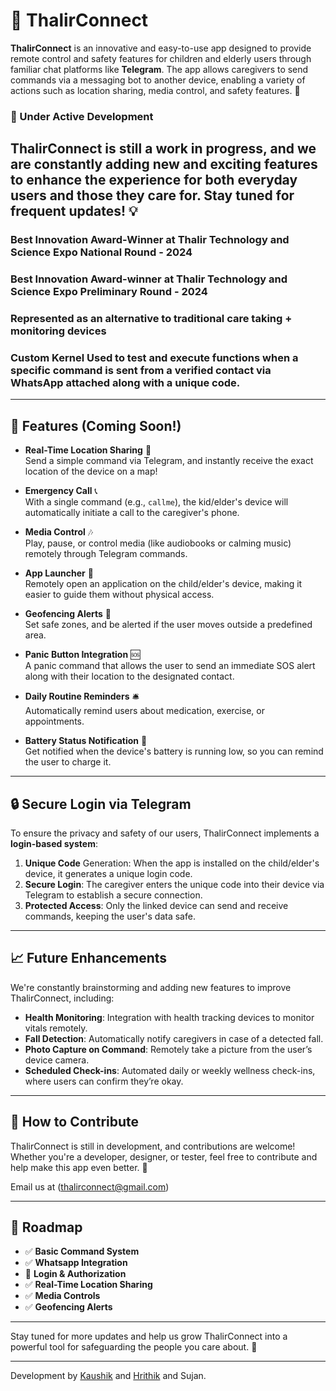 # 🌱 ThalirConnect

**ThalirConnect** is an innovative and easy-to-use app designed to provide remote control and safety features for children and elderly users through familiar chat platforms like **Telegram**. The app allows caregivers to send commands via a messaging bot to another device, enabling a variety of actions such as location sharing, media control, and safety features. 🚀

### 🔨 Under Active Development
ThalirConnect is still a work in progress, and we are constantly adding new and exciting features to enhance the experience for both everyday users and those they care for. Stay tuned for frequent updates! 💡
---
### Best Innovation Award-Winner at Thalir Technology and Science Expo National Round - 2024
### Best Innovation Award-winner at Thalir Technology and Science Expo Preliminary Round - 2024 
### Represented as an alternative to traditional care taking + monitoring devices
### Custom Kernel Used to test and execute functions when a specific command is sent from a verified contact via WhatsApp attached along with a unique code. 
---

## 🌟 Features (Coming Soon!)

- **Real-Time Location Sharing** 📍  
  Send a simple command via Telegram, and instantly receive the exact location of the device on a map!

- **Emergency Call** 📞  
  With a single command (e.g., `callme`), the kid/elder's device will automatically initiate a call to the caregiver's phone.

- **Media Control** 🎶  
  Play, pause, or control media (like audiobooks or calming music) remotely through Telegram commands.

- **App Launcher** 🚀  
  Remotely open an application on the child/elder's device, making it easier to guide them without physical access.

- **Geofencing Alerts** 🚧  
  Set safe zones, and be alerted if the user moves outside a predefined area.

- **Panic Button Integration** 🆘  
  A panic command that allows the user to send an immediate SOS alert along with their location to the designated contact.

- **Daily Routine Reminders** 🛎️  
  Automatically remind users about medication, exercise, or appointments.

- **Battery Status Notification** 🔋  
  Get notified when the device's battery is running low, so you can remind the user to charge it.

---

## 🔒 Secure Login via Telegram

To ensure the privacy and safety of our users, ThalirConnect implements a **login-based system**:

1. **Unique Code** Generation: When the app is installed on the child/elder's device, it generates a unique login code.
2. **Secure Login**: The caregiver enters the unique code into their device via Telegram to establish a secure connection.
3. **Protected Access**: Only the linked device can send and receive commands, keeping the user's data safe.

---

## 📈 Future Enhancements

We're constantly brainstorming and adding new features to improve ThalirConnect, including:

- **Health Monitoring**: Integration with health tracking devices to monitor vitals remotely.
- **Fall Detection**: Automatically notify caregivers in case of a detected fall.
- **Photo Capture on Command**: Remotely take a picture from the user’s device camera.
- **Scheduled Check-ins**: Automated daily or weekly wellness check-ins, where users can confirm they’re okay.

---

## 🤝 How to Contribute

ThalirConnect is still in development, and contributions are welcome! Whether you're a developer, designer, or tester, feel free to contribute and help make this app even better. 🌿

Email us at (thalirconnect@gmail.com)

---

## 📅 Roadmap

- ✅ **Basic Command System**
- ✅ **Whatsapp Integration**
- 🚧 **Login & Authorization**
- ✅ **Real-Time Location Sharing**
- ✅ **Media Controls**
- ✅ **Geofencing Alerts**

---

Stay tuned for more updates and help us grow ThalirConnect into a powerful tool for safeguarding the people you care about. 🌸

---

Development by [Kaushik](https://www.instagram.com/kaushikieee/) and [Hrithik](https://www.instagram.com/__hrithik_b__/)
and Sujan.

